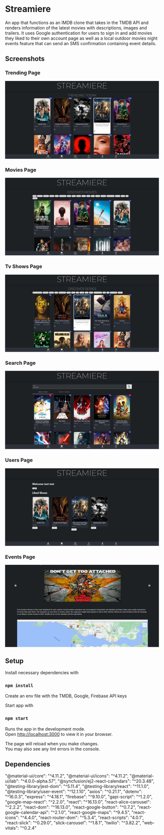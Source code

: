 # Streamiere

An app that functions as an IMDB clone that takes in the TMDB API and renders information of the latest movies with descriptions, images and trailers. It uses Google authentication for users to sign in and add movies they liked to their own account page as well as a local outdoor movies night events feature that can send an SMS confirmation containing event details.

## Screenshots

### Trending Page

!["screenshot description"](https://github.com/6hrslater/Streamiere/blob/main/docs/trendingpage.png)

### Movies Page

!["screenshot description"](https://github.com/6hrslater/Streamiere/blob/main/docs/moviespage.png)

### Tv Shows Page

!["screenshot description"](https://github.com/6hrslater/Streamiere/blob/main/docs/tvspage.png)

### Search Page

!["screenshot description"](https://github.com/6hrslater/Streamiere/blob/main/docs/searchpage.png)

### Users Page

!["screenshot description"](https://github.com/6hrslater/Streamiere/blob/main/docs/userspage.png)

### Events Page

!["screenshot description"](https://github.com/6hrslater/Streamiere/blob/main/docs/events%20page.png)

## Setup

Install necessary dependencies with

### `npm install`

Create an env file with the TMDB, Google, Firebase API keys

Start app with

### `npm start`

Runs the app in the development mode.\
Open [http://localhost:3000](http://localhost:3000) to view it in your browser.

The page will reload when you make changes.\
You may also see any lint errors in the console.

## Dependencies

"@material-ui/core": "^4.11.2",
"@material-ui/icons": "^4.11.2",
"@material-ui/lab": "^4.0.0-alpha.57",
"@syncfusion/ej2-react-calendars": "^20.3.48",
"@testing-library/jest-dom": "^5.11.4",
"@testing-library/react": "^11.1.0",
"@testing-library/user-event": "^12.1.10",
"axios": "^0.21.1",
"dotenv": "^16.0.3",
"express": "^4.18.1",
"firebase": "^9.10.0",
"gapi-script": "^1.2.0",
"google-map-react": "^2.2.0",
"react": "^16.13.0",
"react-alice-carousel": "^2.2.2",
"react-dom": "^16.13.0",
"react-google-button": "^0.7.2",
"react-google-calendar-api": "^2.1.0",
"react-google-maps": "^9.4.5",
"react-icons": "^4.4.0",
"react-router-dom": "^5.3.4",
"react-scripts": "4.0.1",
"react-slick": "^0.29.0",
"slick-carousel": "^1.8.1",
"twilio": "^3.82.2",
"web-vitals": "^0.2.4"
